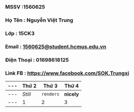 ### MSSV       :1560625
### Họ Tên     : Nguyễn Việt Trung
### Lớp        : 15CK3
### Email      : 1560625@student.hcmus.edu.vn
### Điện Thoại : 01698618125
### Link FB    : https://www.facebook.com/SOK.Trungxi

 --- |Thứ 2| Thứ 3 | Thứ 4 
--- |---  | ---   | ---
--- |*Still* | `renders` | **nicely**
--- |1 | 2 | 3
